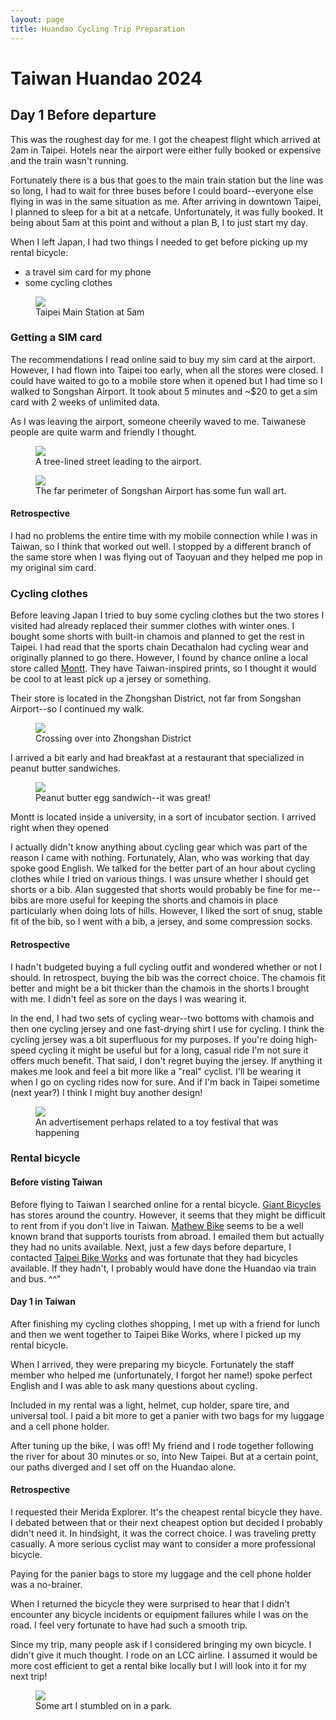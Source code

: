 ```yaml
---
layout: page
title: Huandao Cycling Trip Preparation
---
```


# Taiwan Huandao 2024

## Day 1 Before departure

This was the roughest day for me.
I got the cheapest flight which arrived at 2am in Taipei.
Hotels near the airport were either fully booked or expensive and the train wasn't running.

Fortunately there is a bus that goes to the main train station but the line was so long, I had to wait for three buses before I could board--everyone else flying in was in the same situation as me.
After arriving in downtown Taipei, I planned to sleep for a bit at a netcafe. 
Unfortunately, it was fully booked.
It being about 5am at this point and without a plan B, I to just start my day.

When I left Japan, I had two things I needed to get before picking up my rental bicycle:
- a travel sim card for my phone
- some cycling clothes

<figure>
  <img src="/images/huandao/day1_prep/taipei_main_station_5am.jpg" loading="lazy">
  <figcaption>Taipei Main Station at 5am</figcaption>
</figure>

### Getting a SIM card

The recommendations I read online said to buy my sim card at the airport.
However, I had flown into Taipei too early, when all the stores were closed.
I could have waited to go to a mobile store when it opened but I had time so I walked to Songshan Airport.
It took about 5 minutes and ~$20 to get a sim card with 2 weeks of unlimited data.

As I was leaving the airport, someone cheerily waved to me.
Taiwanese people are quite warm and friendly I thought.

<figure>
  <img src="/images/huandao/day1_prep/walking_to_the_airport.jpg" loading="lazy">
  <figcaption>A tree-lined street leading to the airport.</figcaption>
</figure>

<figure>
  <img src="/images/huandao/day1_prep/airport_street_art.jpg" loading="lazy">
  <figcaption>The far perimeter of Songshan Airport has some fun wall art.</figcaption>
</figure>

#### Retrospective

I had no problems the entire time with my mobile connection while I was in Taiwan, so I think that worked out well.
I stopped by a different branch of the same store when I was flying out of Taoyuan and they helped me pop in my original sim card.

### Cycling clothes

Before leaving Japan I tried to buy some cycling clothes but the two stores I visited had already replaced their summer clothes with winter ones.
I bought some shorts with built-in chamois and planned to get the rest in Taipei.
I had read that the sports chain Decathalon had cycling wear and originally planned to go there.
However, I found by chance online a local store called <a href="https://www.montt.cc/en/">Montt</a>.
They have Taiwan-inspired prints, so I thought it would be cool to at least pick up a jersey or something.

Their store is located in the Zhongshan District, not far from Songshan Airport--so I continued my walk.

<figure>
  <img src="/images/huandao/day1_prep/river.jpg" loading="lazy">
  <figcaption>Crossing over into Zhongshan District</figcaption>
</figure>

I arrived a bit early and had breakfast at a restaurant that specialized in peanut butter sandwiches.

<figure>
  <img src="/images/huandao/day1_prep/peant_butter_sandwich.jpg" loading="lazy">
  <figcaption>Peanut butter egg sandwich--it was great!</figcaption>
</figure>

Montt is located inside a university, in a sort of incubator section.
I arrived right when they opened

I actually didn't know anything about cycling gear which was part of the reason I came with nothing.
Fortunately, Alan, who was working that day spoke good English.
We talked for the better part of an hour about cycling clothes while I tried on various things.
I was unsure whether I should get shorts or a bib.
Alan suggested that shorts would probably be fine for me--bibs are more useful for keeping the shorts and chamois in place particularly when doing lots of hills.
However, I liked the sort of snug, stable fit of the bib, so I went with a bib, a jersey, and some compression socks.

#### Retrospective 

I hadn't budgeted buying a full cycling outfit and wondered whether or not I should.
In retrospect, buying the bib was the correct choice.
The chamois fit better and might be a bit thicker than the chamois in the shorts I brought with me.
I didn't feel as sore on the days I was wearing it.

In the end, I had two sets of cycling wear--two bottoms with chamois and then one cycling jersey and one fast-drying shirt I use for cycling.
I think the cycling jersey was a bit superfluous for my purposes.
If you're doing high-speed cycling it might be useful but for a long, casual ride I'm not sure it offers much benefit.
That said, I don't regret buying the jersey.
If anything it makes me look and feel a bit more like a "real" cyclist.
I'll be wearing it when I go on cycling rides now for sure.
And if I'm back in Taipei sometime (next year?) I think I might buy another design!

<figure>
  <img src="/images/huandao/day1_prep/toy_festival.jpg" loading="lazy">
  <figcaption>An advertisement perhaps related to a toy festival that was happening</figcaption>
</figure>

### Rental bicycle

#### Before visting Taiwan

Before flying to Taiwan I searched online for a rental bicycle.
<a href="https://www.giant-bicycles.com/tw">Giant Bicycles</a> has stores around the country.
However, it seems that they might be difficult to rent from if you don't live in Taiwan.
<a href="https://mathewbike.com/">Mathew Bike</a> seems to be a well known brand that supports tourists from abroad.
I emailed them but actually they had no units available.
Next, just a few days before departure, I contacted <a href="https://taipeibikeworks.com/en">Taipei Bike Works</a> and was fortunate that they had bicycles available.
If they hadn't, I probably would have done the Huandao via train and bus.
^^"

#### Day 1 in Taiwan

After finishing my cycling clothes shopping, I met up with a friend for lunch and then we went together to Taipei Bike Works, where I picked up my rental bicycle.

When I arrived, they were preparing my bicycle.
Fortunately the staff member who helped me (unfortunately, I forgot her name!) spoke perfect English and I was able to ask many questions about cycling.

Included in my rental was a light, helmet, cup holder, spare tire, and universal tool.
I paid a bit more to get a panier with two bags for my luggage and a cell phone holder.

After tuning up the bike, I was off!
My friend and I rode together following the river for about 30 minutes or so, into New Taipei.
But at a certain point, our paths diverged and I set off on the Huandao alone.

#### Retrospective

I requested their Merida Explorer.
It's the cheapest rental bicycle they have.
I debated between that or their next cheapest option but decided I probably didn't need it.
In hindsight, it was the correct choice.
I was traveling pretty casually.
A more serious cyclist may want to consider a more professional bicycle.

Paying for the panier bags to store my luggage and the cell phone holder was a no-brainer.

When I returned the bicycle they were surprised to hear that I didn't encounter any bicycle incidents or equipment failures while I was on the road.
I feel very fortunate to have had such a smooth trip.

Since my trip, many people ask if I considered bringing my own bicycle.
I didn't give it much thought.
I rode on an LCC airline.
I assumed it would be more cost efficient to get a rental bike locally but I will look into it for my next trip!

<figure>
  <img src="/images/huandao/day1_prep/taipei_art_columns.jpg" loading="lazy">
  <figcaption>Some art I stumbled on in a park.</figcaption>
</figure>